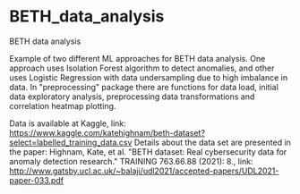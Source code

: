 # BETH_data_analysis
BETH data analysis

Example of two different ML approaches for BETH data analysis. One approach uses Isolation Forest algorithm to detect anomalies, and other uses Logistic Regression with data undersampling due to high imbalance in data.
In "preprocessing" package there are functions for data load, initial data exploratory analysis, preprocessing data transformations and correlation heatmap plotting.

Data is available at Kaggle, link: https://www.kaggle.com/katehighnam/beth-dataset?select=labelled_training_data.csv
Details about the data set are presented in the paper: 
Highnam, Kate, et al. "BETH dataset: Real cybersecurity data for anomaly detection research." TRAINING 763.66.88 (2021): 8., link: http://www.gatsby.ucl.ac.uk/~balaji/udl2021/accepted-papers/UDL2021-paper-033.pdf
